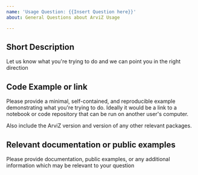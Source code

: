 ```yaml
---
name: 'Usage Question: {{Insert Question here}}'
about: General Questions about ArviZ Usage

---
```


## Short Description
Let us know what you're trying to do and we can point you in the right direction

## Code Example or link
Please provide a minimal, self-contained, and reproducible example demonstrating what you're trying to do. Ideally it would be a link to a notebook or code repository that can be run on another user's computer. 

Also include the ArviZ version and version of any other relevant packages.

## Relevant documentation or public examples
Please provide documentation, public examples, or any additional information which may be relevant to your question
